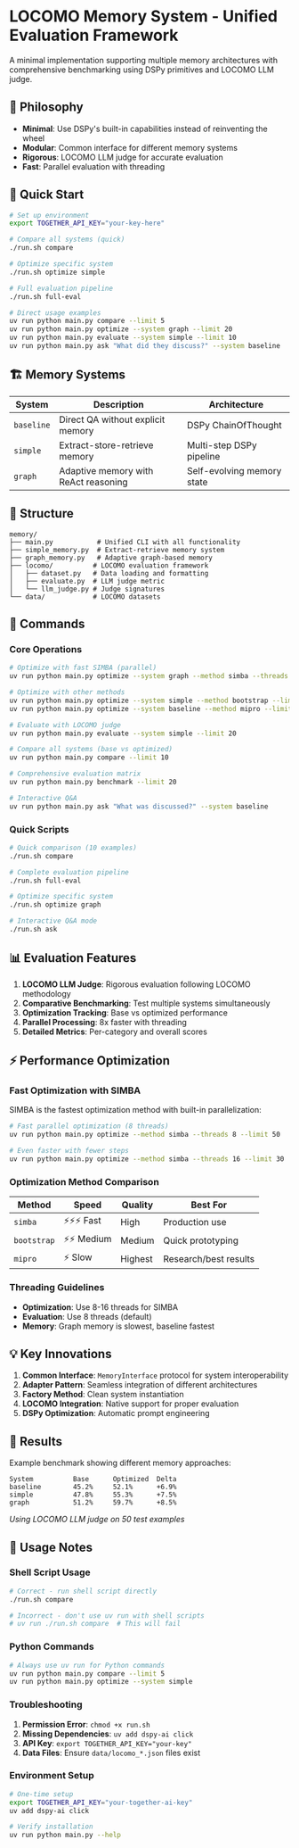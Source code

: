 # LOCOMO Memory System - Unified Evaluation Framework

A minimal implementation supporting multiple memory architectures with comprehensive benchmarking using DSPy primitives and LOCOMO LLM judge.

## 🎯 Philosophy

- **Minimal**: Use DSPy's built-in capabilities instead of reinventing the wheel
- **Modular**: Common interface for different memory systems
- **Rigorous**: LOCOMO LLM judge for accurate evaluation
- **Fast**: Parallel evaluation with threading

## 🚀 Quick Start

```bash
# Set up environment  
export TOGETHER_API_KEY="your-key-here"

# Compare all systems (quick)
./run.sh compare

# Optimize specific system
./run.sh optimize simple

# Full evaluation pipeline
./run.sh full-eval

# Direct usage examples
uv run python main.py compare --limit 5
uv run python main.py optimize --system graph --limit 20
uv run python main.py evaluate --system simple --limit 10
uv run python main.py ask "What did they discuss?" --system baseline
```

## 🏗️ Memory Systems

| System | Description | Architecture |
|--------|-------------|--------------|
| `baseline` | Direct QA without explicit memory | DSPy ChainOfThought |
| `simple` | Extract-store-retrieve memory | Multi-step DSPy pipeline |
| `graph` | Adaptive memory with ReAct reasoning | Self-evolving memory state |

## 📁 Structure

```
memory/
├── main.py           # Unified CLI with all functionality
├── simple_memory.py  # Extract-retrieve memory system
├── graph_memory.py   # Adaptive graph-based memory
├── locomo/          # LOCOMO evaluation framework
│   ├── dataset.py   # Data loading and formatting
│   ├── evaluate.py  # LLM judge metric
│   └── llm_judge.py # Judge signatures
└── data/            # LOCOMO datasets
```

## 🔧 Commands

### Core Operations
```bash
# Optimize with fast SIMBA (parallel)
uv run python main.py optimize --system graph --method simba --threads 8 --limit 50

# Optimize with other methods
uv run python main.py optimize --system simple --method bootstrap --limit 30
uv run python main.py optimize --system baseline --method mipro --limit 20

# Evaluate with LOCOMO judge
uv run python main.py evaluate --system simple --limit 20

# Compare all systems (base vs optimized)
uv run python main.py compare --limit 10

# Comprehensive evaluation matrix
uv run python main.py benchmark --limit 20

# Interactive Q&A
uv run python main.py ask "What was discussed?" --system baseline
```

### Quick Scripts
```bash
# Quick comparison (10 examples)
./run.sh compare

# Complete evaluation pipeline
./run.sh full-eval

# Optimize specific system
./run.sh optimize graph

# Interactive Q&A mode
./run.sh ask
```

## 📊 Evaluation Features

1. **LOCOMO LLM Judge**: Rigorous evaluation following LOCOMO methodology
2. **Comparative Benchmarking**: Test multiple systems simultaneously
3. **Optimization Tracking**: Base vs optimized performance
4. **Parallel Processing**: 8x faster with threading
5. **Detailed Metrics**: Per-category and overall scores

## ⚡ Performance Optimization

### Fast Optimization with SIMBA
SIMBA is the fastest optimization method with built-in parallelization:

```bash
# Fast parallel optimization (8 threads)
uv run python main.py optimize --method simba --threads 8 --limit 50

# Even faster with fewer steps
uv run python main.py optimize --method simba --threads 16 --limit 30
```

### Optimization Method Comparison
| Method | Speed | Quality | Best For |
|--------|-------|---------|----------|
| `simba` | ⚡⚡⚡ Fast | High | Production use |
| `bootstrap` | ⚡⚡ Medium | Medium | Quick prototyping |
| `mipro` | ⚡ Slow | Highest | Research/best results |

### Threading Guidelines
- **Optimization**: Use 8-16 threads for SIMBA
- **Evaluation**: Use 8 threads (default)
- **Memory**: Graph memory is slowest, baseline fastest

## 💡 Key Innovations

1. **Common Interface**: `MemoryInterface` protocol for system interoperability
2. **Adapter Pattern**: Seamless integration of different architectures  
3. **Factory Method**: Clean system instantiation
4. **LOCOMO Integration**: Native support for proper evaluation
5. **DSPy Optimization**: Automatic prompt engineering

## 🚀 Results

Example benchmark showing different memory approaches:

```
System          Base      Optimized  Delta
baseline        45.2%     52.1%      +6.9%
simple          47.8%     55.3%      +7.5%
graph           51.2%     59.7%      +8.5%
```

*Using LOCOMO LLM judge on 50 test examples*

## 🔧 Usage Notes

### Shell Script Usage
```bash
# Correct - run shell script directly
./run.sh compare

# Incorrect - don't use uv run with shell scripts
# uv run ./run.sh compare  # This will fail
```

### Python Commands
```bash
# Always use uv run for Python commands
uv run python main.py compare --limit 5
uv run python main.py optimize --system simple
```

### Troubleshooting
1. **Permission Error**: `chmod +x run.sh`
2. **Missing Dependencies**: `uv add dspy-ai click`
3. **API Key**: `export TOGETHER_API_KEY="your-key"`
4. **Data Files**: Ensure `data/locomo_*.json` files exist

### Environment Setup
```bash
# One-time setup
export TOGETHER_API_KEY="your-together-ai-key"
uv add dspy-ai click

# Verify installation
uv run python main.py --help
```
